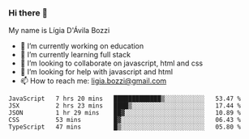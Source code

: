 ### Hi there 👋

My name is Lígia D'Ávila Bozzi

- 🔭 I’m currently working on education
- 🌱 I’m currently learning full stack
- 👯 I’m looking to collaborate on javascript, html and css
- 🤔 I’m looking for help with javascript and html
- 📫 How to reach me: ligia.bozzi@gmail.com

<!--START_SECTION:waka-->
```text
JavaScript   7 hrs 20 mins   █████████████▒░░░░░░░░░░░   53.47 % 
JSX          2 hrs 23 mins   ████▒░░░░░░░░░░░░░░░░░░░░   17.44 % 
JSON         1 hr 29 mins    ██▓░░░░░░░░░░░░░░░░░░░░░░   10.89 % 
CSS          53 mins         █▓░░░░░░░░░░░░░░░░░░░░░░░   06.43 % 
TypeScript   47 mins         █▒░░░░░░░░░░░░░░░░░░░░░░░   05.80 % 
```
<!--END_SECTION:waka-->

<!--
**ligiadavilabozzi/ligiadavilabozzi** is a ✨ _special_ ✨ repository because its `README.md` (this file) appears on your GitHub profile.
-->


